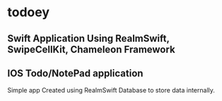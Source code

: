 # todoey

## Swift Application Using RealmSwift, SwipeCellKit, Chameleon Framework
 
## IOS Todo/NotePad application

Simple app Created using RealmSwift Database to store data internally.
